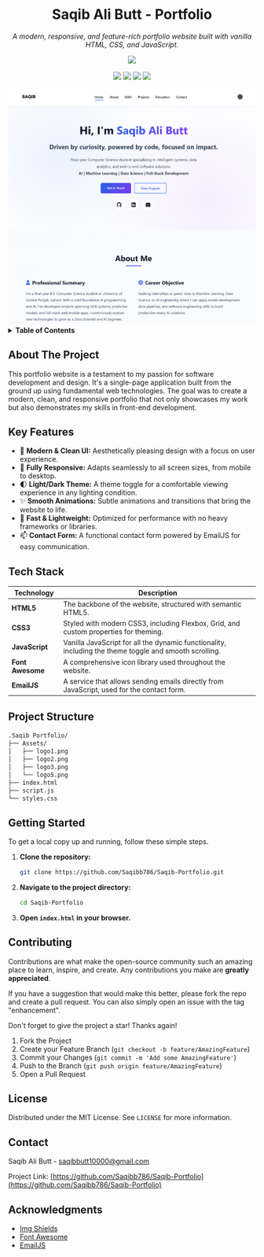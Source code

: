 <div align="center">

# Saqib Ali Butt - Portfolio

_A modern, responsive, and feature-rich portfolio website built with vanilla HTML, CSS, and JavaScript._

<p align="center">
  <a href="YOUR_LIVE_PREVIEW_URL_HERE" target="_blank">
    <img src="https://img.shields.io/badge/Live-Preview-brightgreen?style=for-the-badge&logo=vercel">
  </a>
</p>

</div>

<p align="center">
  <a href="https://github.com/Saqibb786/Saqib-Portfolio/blob/main/LICENSE"><img src="https://img.shields.io/github/license/Saqibb786/Saqib-Portfolio?style=for-the-badge"></a>
  <a href="https://github.com/Saqibb786/Saqib-Portfolio/stargazers"><img src="https://img.shields.io/github/stars/Saqibb786/Saqib-Portfolio?style=for-the-badge"></a>
  <a href="https://github.com/Saqibb786/Saqib-Portfolio/network/members"><img src="https://img.shields.io/github/forks/Saqibb786/Saqib-Portfolio?style=for-the-badge"></a>
  <a href="https://github.com/Saqibb786/Saqib-Portfolio/issues"><img src="https://img.shields.io/github/issues/Saqibb786/Saqib-Portfolio?style=for-the-badge"></a>
</p>

<div align="center">
  <a href="#">
    <img src="Assets/Portfolio_thumbnail.png" alt="Portfolio Preview" width="800">
  </a>
</div>

<details>
  <summary><strong>Table of Contents</strong></summary>
  <ol>
    <li><a href="#about-the-project">About The Project</a></li>
    <li><a href="#key-features">Key Features</a></li>
    <li><a href="#tech-stack">Tech Stack</a></li>
    <li><a href="#project-structure">Project Structure</a></li>
    <li><a href="#getting-started">Getting Started</a></li>
    <li><a href="#roadmap">Roadmap</a></li>
    <li><a href="#contributing">Contributing</a></li>
    <li><a href="#license">License</a></li>
    <li><a href="#contact">Contact</a></li>
    <li><a href="#acknowledgments">Acknowledgments</a></li>
  </ol>
</details>

## About The Project

This portfolio website is a testament to my passion for software development and design. It's a single-page application built from the ground up using fundamental web technologies. The goal was to create a modern, clean, and responsive portfolio that not only showcases my work but also demonstrates my skills in front-end development.

## Key Features

- 🎨 **Modern & Clean UI:** Aesthetically pleasing design with a focus on user experience.
- 📱 **Fully Responsive:** Adapts seamlessly to all screen sizes, from mobile to desktop.
- 🌓 **Light/Dark Theme:** A theme toggle for a comfortable viewing experience in any lighting condition.
- ✨ **Smooth Animations:** Subtle animations and transitions that bring the website to life.
- 🚀 **Fast & Lightweight:** Optimized for performance with no heavy frameworks or libraries.
- 📫 **Contact Form:** A functional contact form powered by EmailJS for easy communication.

## Tech Stack

| Technology       | Description                                                                                            |
| ---------------- | ------------------------------------------------------------------------------------------------------ |
| **HTML5**        | The backbone of the website, structured with semantic HTML5.                                           |
| **CSS3**         | Styled with modern CSS3, including Flexbox, Grid, and custom properties for theming.                   |
| **JavaScript**   | Vanilla JavaScript for all the dynamic functionality, including the theme toggle and smooth scrolling. |
| **Font Awesome** | A comprehensive icon library used throughout the website.                                              |
| **EmailJS**      | A service that allows sending emails directly from JavaScript, used for the contact form.              |

## Project Structure

```
.Saqib Portfolio/
├── Assets/
│   ├── logo1.png
│   ├── logo2.png
│   ├── logo3.png
│   └── logo5.png
├── index.html
├── script.js
└── styles.css
```

## Getting Started

To get a local copy up and running, follow these simple steps.

1.  **Clone the repository:**
    ```sh
    git clone https://github.com/Saqibb786/Saqib-Portfolio.git
    ```
2.  **Navigate to the project directory:**
    ```sh
    cd Saqib-Portfolio
    ```
3.  **Open `index.html` in your browser.**

## Contributing

Contributions are what make the open-source community such an amazing place to learn, inspire, and create. Any contributions you make are **greatly appreciated**.

If you have a suggestion that would make this better, please fork the repo and create a pull request. You can also simply open an issue with the tag "enhancement".

Don't forget to give the project a star! Thanks again!

1.  Fork the Project
2.  Create your Feature Branch (`git checkout -b feature/AmazingFeature`)
3.  Commit your Changes (`git commit -m 'Add some AmazingFeature'`)
4.  Push to the Branch (`git push origin feature/AmazingFeature`)
5.  Open a Pull Request

## License

Distributed under the MIT License. See `LICENSE` for more information.

## Contact

Saqib Ali Butt - [saqibbutt10000@gmail.com](mailto:saqibbutt10000@gmail.com)

Project Link: [https://github.com/Saqibb786/Saqib-Portfolio](https://github.com/Saqibb786/Saqib-Portfolio)

## Acknowledgments

- [Img Shields](https://shields.io)
- [Font Awesome](https://fontawesome.com)
- [EmailJS](https://www.emailjs.com/)

